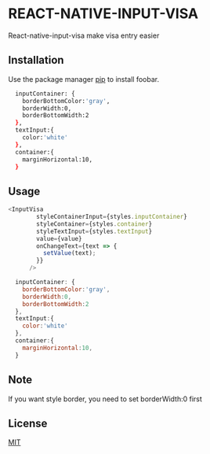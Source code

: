 # REACT-NATIVE-INPUT-VISA

React-native-input-visa make visa entry easier

## Installation

Use the package manager [pip](https://pip.pypa.io/en/stable/) to install foobar.

```bash
  inputContainer: {
    borderBottomColor:'gray',
    borderWidth:0,
    borderBottomWidth:2
  },
  textInput:{
    color:'white'
  },
  container:{
    marginHorizontal:10,
  }
```

## Usage

```javascript
<InputVisa
        styleContainerInput={styles.inputContainer}
        styleContainer={styles.container}
        styleTextInput={styles.textInput}
        value={value}
        onChangeText={text => {
          setValue(text);
        }}
      />

  inputContainer: {
    borderBottomColor:'gray',
    borderWidth:0,
    borderBottomWidth:2
  },
  textInput:{
    color:'white'
  },
  container:{
    marginHorizontal:10,
  }
```

## Note
If you want style border, you need to set borderWidth:0 first

## License
[MIT](https://choosealicense.com/licenses/mit/)
